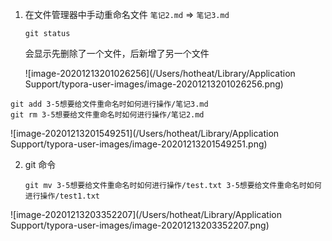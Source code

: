 1. 在文件管理器中手动重命名文件 `笔记2.md` => `笔记3.md`

   ```shell
   git status
   ```

    会显示先删除了一个文件，后新增了另一个文件

   ![image-20201213201026256](/Users/hotheat/Library/Application Support/typora-user-images/image-20201213201026256.png)

```shell
git add 3-5想要给文件重命名时如何进行操作/笔记3.md
git rm 3-5想要给文件重命名时如何进行操作/笔记2.md
```

![image-20201213201549251](/Users/hotheat/Library/Application Support/typora-user-images/image-20201213201549251.png)

2. git 命令

   ```
   git mv 3-5想要给文件重命名时如何进行操作/test.txt 3-5想要给文件重命名时如何进行操作/test1.txt
   ```

![image-20201213203352207](/Users/hotheat/Library/Application Support/typora-user-images/image-20201213203352207.png)